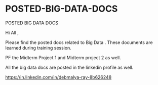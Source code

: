 # POSTED-BIG-DATA-DOCS
POSTED BIG DATA DOCS

Hi All , 

Please find the posted docs related to Big Data .
These documents are learned during training session.


PF the Midterm Project 1 and Midterm project 2 as well. 


All the big data docs are posted in the linkedin profile as well.

https://in.linkedin.com/in/debmalya-ray-8b626248

